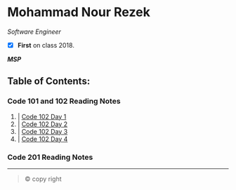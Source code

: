 # Mohammad Nour Rezek
*Software Engineer*
- [x] **First** on class 2018.

***MSP***

## Table of Contents:

### Code 101 and 102 Reading Notes
1. | [Code 102 Day 1](https://mohammad-nour-rezek.github.io/Reading-Notes/reading-notes-day1)
2. | [Code 102 Day 2](https://mohammad-nour-rezek.github.io/Reading-Notes/reading-notes-day2)
3. | [Code 102 Day 3](https://mohammad-nour-rezek.github.io/Reading-Notes/reading-notes-day3)
4. | [Code 102 Day 4](https://mohammad-nour-rezek.github.io/Reading-Notes/reading-notes-day4)

### Code 201 Reading Notes


***
> &copy; copy right
